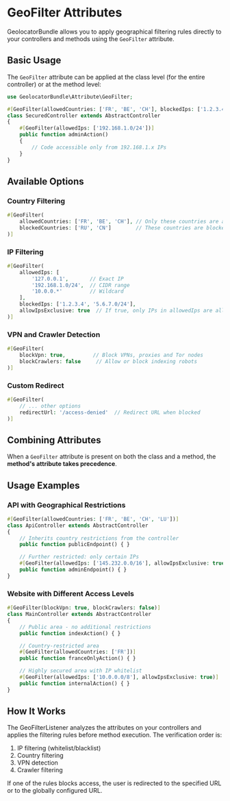# GeoFilter Attributes

GeolocatorBundle allows you to apply geographical filtering rules directly to your controllers and methods using the `GeoFilter` attribute.

## Basic Usage

The `GeoFilter` attribute can be applied at the class level (for the entire controller) or at the method level:

```php
use GeolocatorBundle\Attribute\GeoFilter;

#[GeoFilter(allowedCountries: ['FR', 'BE', 'CH'], blockedIps: ['1.2.3.4'])]
class SecuredController extends AbstractController
{
    #[GeoFilter(allowedIps: ['192.168.1.0/24'])] 
    public function adminAction()
    {
        // Code accessible only from 192.168.1.x IPs
    }
}
```

## Available Options

### Country Filtering

```php
#[GeoFilter(
    allowedCountries: ['FR', 'BE', 'CH'], // Only these countries are allowed
    blockedCountries: ['RU', 'CN']        // These countries are blocked even if they are in allowedCountries
)]
```

### IP Filtering

```php
#[GeoFilter(
    allowedIps: [
        '127.0.0.1',       // Exact IP
        '192.168.1.0/24',  // CIDR range
        '10.0.0.*'         // Wildcard
    ],
    blockedIps: ['1.2.3.4', '5.6.7.0/24'],
    allowIpsExclusive: true  // If true, only IPs in allowedIps are allowed
)]
```

### VPN and Crawler Detection

```php
#[GeoFilter(
    blockVpn: true,         // Block VPNs, proxies and Tor nodes
    blockCrawlers: false     // Allow or block indexing robots
)]
```

### Custom Redirect

```php
#[GeoFilter(
    // ... other options
    redirectUrl: '/access-denied'  // Redirect URL when blocked
)]
```

## Combining Attributes

When a `GeoFilter` attribute is present on both the class and a method, the **method's attribute takes precedence**.

## Usage Examples

### API with Geographical Restrictions

```php
#[GeoFilter(allowedCountries: ['FR', 'BE', 'CH', 'LU'])]
class ApiController extends AbstractController
{
    // Inherits country restrictions from the controller
    public function publicEndpoint() { }

    // Further restricted: only certain IPs
    #[GeoFilter(allowedIps: ['145.232.0.0/16'], allowIpsExclusive: true)]
    public function adminEndpoint() { }
}
```

### Website with Different Access Levels

```php
#[GeoFilter(blockVpn: true, blockCrawlers: false)]
class MainController extends AbstractController
{
    // Public area - no additional restrictions
    public function indexAction() { }

    // Country-restricted area
    #[GeoFilter(allowedCountries: ['FR'])]
    public function franceOnlyAction() { }

    // Highly secured area with IP whitelist
    #[GeoFilter(allowedIps: ['10.0.0.0/8'], allowIpsExclusive: true)]
    public function internalAction() { }
}
```

## How It Works

The GeoFilterListener analyzes the attributes on your controllers and applies the filtering rules before method execution. The verification order is:

1. IP filtering (whitelist/blacklist)
2. Country filtering
3. VPN detection
4. Crawler filtering

If one of the rules blocks access, the user is redirected to the specified URL or to the globally configured URL.
